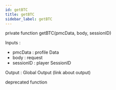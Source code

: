 ```yaml
---
id: getBTC
title: getBTC
sidebar_label: getBTC
---
```

private function getBTC(pmcData, body, sessionID) 

Inputs :
- pmcData : profile Data 
- body : request
- sessionID : player SessionID

Output : Global Output (link about output)

deprecated function